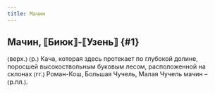 ```yaml
---
title: Мачин
---
```

## Мачин, ⟦Биюк⟧-⟦Узень⟧ {#1}

⦅верх.⦆ ⦅р.⦆ Кача, которая здесь протекает по глубокой долине, поросшей высокоствольным буковым лесом, расположенной на склонах ⦅гг.⦆ Роман-Кош, Большая Чучель, Малая Чучель мачин – ⦅р.пл.⦆.
